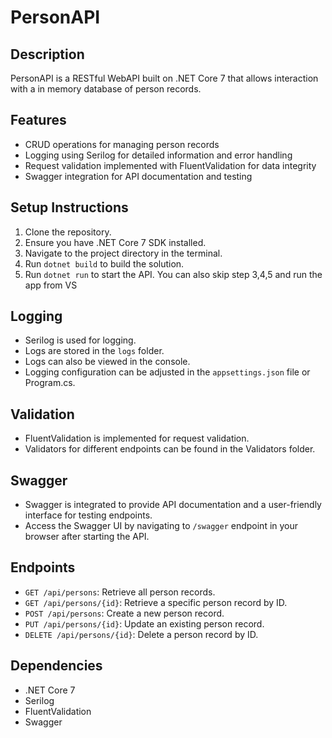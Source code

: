 # PersonAPI

## Description
PersonAPI is a RESTful WebAPI built on .NET Core 7 that allows interaction with a in memory database of person records. 

## Features
- CRUD operations for managing person records
- Logging using Serilog for detailed information and error handling
- Request validation implemented with FluentValidation for data integrity
- Swagger integration for API documentation and testing

## Setup Instructions
1. Clone the repository.
2. Ensure you have .NET Core 7 SDK installed.
3. Navigate to the project directory in the terminal.
4. Run `dotnet build` to build the solution.
5. Run `dotnet run` to start the API.
You can also skip step 3,4,5 and run the app from VS

## Logging
- Serilog is used for logging.
- Logs are stored in the `logs` folder.
- Logs can also be viewed in the console.
- Logging configuration can be adjusted in the `appsettings.json` file or Program.cs.

## Validation
- FluentValidation is implemented for request validation.
- Validators for different endpoints can be found in the Validators folder.

## Swagger
- Swagger is integrated to provide API documentation and a user-friendly interface for testing endpoints.
- Access the Swagger UI by navigating to `/swagger` endpoint in your browser after starting the API.

## Endpoints
- `GET /api/persons`: Retrieve all person records.
- `GET /api/persons/{id}`: Retrieve a specific person record by ID.
- `POST /api/persons`: Create a new person record.
- `PUT /api/persons/{id}`: Update an existing person record.
- `DELETE /api/persons/{id}`: Delete a person record by ID.

## Dependencies
- .NET Core 7
- Serilog
- FluentValidation
- Swagger
